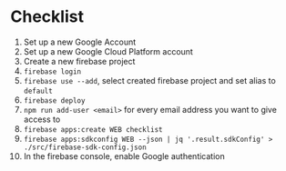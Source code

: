 # Checklist

1. Set up a new Google Account
2. Set up a new Google Cloud Platform account
3. Create a new firebase project
4. `firebase login`
5. `firebase use --add`, select created firebase project and set alias to `default`
6. `firebase deploy`
7. `npm run add-user <email>` for every email address you want to give access to
8. `firebase apps:create WEB checklist`
9. `firebase apps:sdkconfig WEB --json | jq '.result.sdkConfig' > ./src/firebase-sdk-config.json`
10. In the firebase console, enable Google authentication